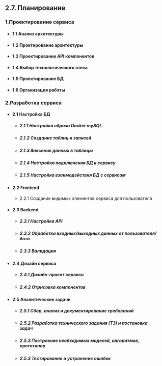 ## 2.7. Планирование

### 1.Проектирование сервиса 
- #### 1.1 Анализ архитектуры
- #### 1.2 Проктирование архитектуры
- #### 1.3 Проектирование API компонентов
- #### 1.4 Выбор технологического стека
- #### 1.5 Проектирование БД
- #### 1.6 Организация работы

### 2.Разработка сервиса
- #### 2.1 Настройка БД
    - ##### 2.1.1 Настройка образа *Docker mySQL*
    - ##### 2.1.2 Создание таблиц и записей
    - ##### 2.1.3 Внесение данных в таблицы
    - ##### 2.1.4 Настройка подключения БД к сервису
    - ##### 2.1.5 Настройка взаимодействия БД с сервисом
- #### 2.2 Frontend 
    - 2.2.1 Создание видимых элементов сервиса для пользователя
- #### 2.3 Backend
    - ##### 2.3.1 Настройка API
    - ##### 2.3.2 Обработка входных/выходных данных от пользователя/бота
    - ##### 2.3.3 Валидация 
- #### 2.4 Дизайн сервиса
    - ##### 2.4.1 Дизайн-проект сервиса
    - ##### 2.4.2 Отрисовка компонентов 
- #### 2.5 Аналитические задачи
    - ##### 2.5.1 Сбор, анализ и документирование требований
    - ##### 2.5.2 Разработка технического задания (ТЗ) и постановка задач
    - ##### 2.5.3 Построение необходимых моделей, алгоритмов, прототипов
    - ##### 2.5.3 Тестирование и устранение ошибок